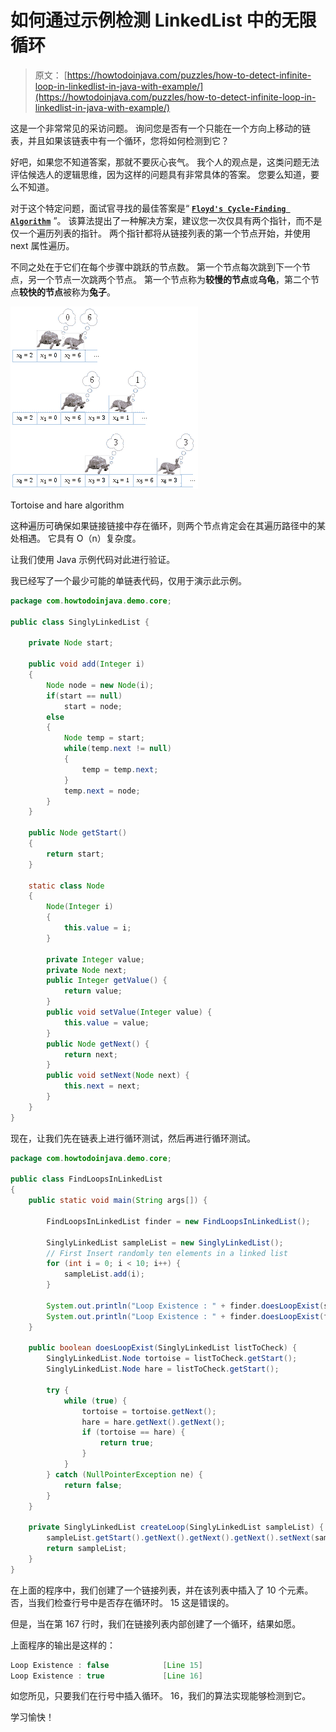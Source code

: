 # 如何通过示例检测 LinkedList 中的无限循环

> 原文： [https://howtodoinjava.com/puzzles/how-to-detect-infinite-loop-in-linkedlist-in-java-with-example/](https://howtodoinjava.com/puzzles/how-to-detect-infinite-loop-in-linkedlist-in-java-with-example/)

这是一个非常常见的采访问题。 询问您是否有一个只能在一个方向上移动的链表，并且如果该链表中有一个循环，您将如何检测到它？

好吧，如果您不知道答案，那就不要灰心丧气。 我个人的观点是，这类问题无法评估候选人的逻辑思维，因为这样的问题具有非常具体的答案。 您要么知道，要么不知道。

对于这个特定问题，面试官寻找的最佳答案是“ **[`Floyd's Cycle-Finding Algorithm`](https://en.wikipedia.org/wiki/Cycle_detection#Tortoise_and_hare "Floyd's Cycle-Finding Algorithm")** ”。 该算法提出了一种解决方案，建议您一次仅具有两个指针，而不是仅一个遍历列表的指针。 两个指针都将从链接列表的第一个节点开始，并使用 next 属性遍历。

不同之处在于它们在每个步骤中跳跃的节点数。 第一个节点每次跳到下一个节点，另一个节点一次跳两个节点。 第一个节点称为**较慢的节点**或**乌龟**，第二个节点**较快的节点**被称为**兔子**。

![Tortoise_and_hare_algorithm](img/8c26d6ea55ebd97b8a8cabe219609ffc.png "Tortoise and hare algorithm")

Tortoise and hare algorithm



这种遍历可确保如果链接链接中存在循环，则两个节点肯定会在其遍历路径中的某处相遇。 它具有 O（n）复杂度。

让我们使用 Java 示例代码对此进行验证。

我已经写了一个最少可能的单链表代码，仅用于演示此示例。

```java
package com.howtodoinjava.demo.core;

public class SinglyLinkedList {

	private Node start;

	public void add(Integer i)
	{
		Node node = new Node(i);
		if(start == null)
			start = node;
		else
		{
			Node temp = start;
			while(temp.next != null)
			{
				temp = temp.next;
			}
			temp.next = node;
		}
	}

	public Node getStart()
	{
		return start;
	}

	static class Node
	{
		Node(Integer i)
		{
			this.value = i;
		}

		private Integer value;
		private Node next;
		public Integer getValue() {
			return value;
		}
		public void setValue(Integer value) {
			this.value = value;
		}
		public Node getNext() {
			return next;
		}
		public void setNext(Node next) {
			this.next = next;
		}
	}
}

```

现在，让我们先在链表上进行循环测试，然后再进行循环测试。

```java
package com.howtodoinjava.demo.core;

public class FindLoopsInLinkedList
{
	public static void main(String args[]) {

		FindLoopsInLinkedList finder = new FindLoopsInLinkedList();

		SinglyLinkedList sampleList = new SinglyLinkedList();
		// First Insert randomly ten elements in a linked list
		for (int i = 0; i < 10; i++) {
			sampleList.add(i);
		}

		System.out.println("Loop Existence : " + finder.doesLoopExist(sampleList));
		System.out.println("Loop Existence : " + finder.doesLoopExist(finder.createLoop(sampleList)));
	}

	public boolean doesLoopExist(SinglyLinkedList listToCheck) {
		SinglyLinkedList.Node tortoise = listToCheck.getStart();
		SinglyLinkedList.Node hare = listToCheck.getStart();

		try {
			while (true) {
				tortoise = tortoise.getNext();
				hare = hare.getNext().getNext();
				if (tortoise == hare) {
					return true;
				}
			}
		} catch (NullPointerException ne) {
			return false;
		}
	}

	private SinglyLinkedList createLoop(SinglyLinkedList sampleList) {
		sampleList.getStart().getNext().getNext().getNext().setNext(sampleList.getStart().getNext());
		return sampleList;
	}
}

```

在上面的程序中，我们创建了一个链接列表，并在该列表中插入了 10 个元素。 否，当我们检查行号中是否存在循环时。 15 这是错误的。

但是，当在第 167 行时，我们在链接列表内部创建了一个循环，结果如愿。

上面程序的输出是这样的：

```java
Loop Existence : false            [Line 15]
Loop Existence : true             [Line 16]

```

如您所见，只要我们在行号中插入循环。 16，我们的算法实现能够检测到它。

学习愉快！